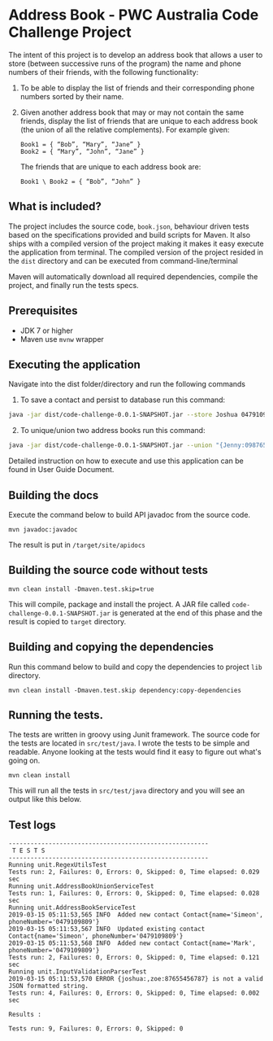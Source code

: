 Address Book - PWC Australia Code Challenge Project
===================================================

The intent of this project is to develop an address book that allows a user to store (between
successive runs of the program) the name and phone numbers of their friends, with the
following functionality:

1. To be able to display the list of friends and their corresponding phone numbers sorted
   by their name.
1. Given another address book that may or may not contain the same friends, display the
   list of friends that are unique to each address book (the union of all the relative
   complements). For example given:

   ```
   Book1 = { “Bob”, “Mary”, “Jane” }
   Book2 = { “Mary”, “John”, “Jane” }
   ```
   The friends that are unique to each address book are:

   ```
   Book1 \ Book2 = { “Bob”, “John” }
   ```

What is included?
------------------------
The project includes the source code, `book.json`, behaviour driven tests based on the specifications provided and build scripts for Maven.
It also ships with a compiled version of the project making it makes it easy execute the application from terminal.
The compiled version of the project resided in the `dist` directory and can be executed from command-line/terminal

Maven will automatically download all required dependencies, compile the project, and finally run the tests specs.

Prerequisites
-------------
- JDK 7 or higher
- Maven use `mvnw` wrapper

Executing the application
-------------------------
Navigate into the dist folder/directory and run the following commands

1. To save a contact and persist to database run this command:

```bash
java -jar dist/code-challenge-0.0.1-SNAPSHOT.jar --store Joshua 0479109809
```

2. To unique/union two address books run this command:

```bash
java -jar dist/code-challenge-0.0.1-SNAPSHOT.jar --union "{Jenny:098765667,Asha:908654}"
```

Detailed instruction on how to execute and use this application can be found in User Guide Document.


Building the docs
-------------------

Execute the command below to build API javadoc from the source code.

```shell
mvn javadoc:javadoc
```

The result is put in `/target/site/apidocs`

Building the source code without tests
--------------------------------------

```shell
mvn clean install -Dmaven.test.skip=true
```

This will compile, package and install the project. A JAR file called `code-challenge-0.0.1-SNAPSHOT.jar` is generated
at the end of this phase and the result is copied to `target` directory.


Building and copying the dependencies
----------------------------------------
Run this command below to build and copy the dependencies to project `lib` directory.

```shell
mvn clean install -Dmaven.test.skip dependency:copy-dependencies
```


Running the tests.
------------------

The tests are written in groovy using Junit framework.
The source code for the tests are located in `src/test/java`.
I wrote the tests to be simple and readable. Anyone looking at the tests would find it easy to figure out what's going on.

```shell 
mvn clean install
```
This will run all the tests in `src/test/java` directory and you will see an output like this below.

## Test logs
```
-------------------------------------------------------
 T E S T S
-------------------------------------------------------
Running unit.RegexUtilsTest
Tests run: 2, Failures: 0, Errors: 0, Skipped: 0, Time elapsed: 0.029 sec
Running unit.AddressBookUnionServiceTest
Tests run: 1, Failures: 0, Errors: 0, Skipped: 0, Time elapsed: 0.028 sec
Running unit.AddressBookServiceTest
2019-03-15 05:11:53,565 INFO  Added new contact Contact{name='Simeon', phoneNumber='0479109809'}
2019-03-15 05:11:53,567 INFO  Updated existing contact Contact{name='Simeon', phoneNumber='0479109809'}
2019-03-15 05:11:53,568 INFO  Added new contact Contact{name='Mark', phoneNumber='0479109809'}
Tests run: 2, Failures: 0, Errors: 0, Skipped: 0, Time elapsed: 0.121 sec
Running unit.InputValidationParserTest
2019-03-15 05:11:53,570 ERROR {joshua:,zoe:87655456787} is not a valid JSON formatted string.
Tests run: 4, Failures: 0, Errors: 0, Skipped: 0, Time elapsed: 0.002 sec

Results :

Tests run: 9, Failures: 0, Errors: 0, Skipped: 0
```





